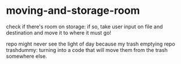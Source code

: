 # moving-and-storage-room
check if there's room on storage: if so, take user input on file and destination and move it to where it must go!

repo might never see the light of day because my trash emptying repo trashdummy: turning into a code that will move them from the trash somewhere else.

